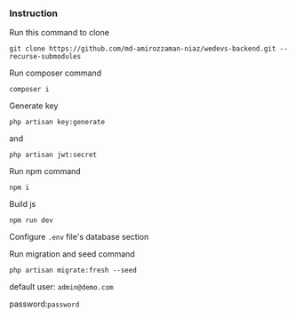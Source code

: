 ### Instruction ###

Run this command to clone
```
git clone https://github.com/md-amirozzaman-niaz/wedevs-backend.git --recurse-submodules
```

Run composer command
```
composer i
```
Generate key
```
php artisan key:generate
```
and 
```
php artisan jwt:secret
```

Run npm command

```
npm i
```

Build js
```
npm run dev
```

Configure `.env` file's database section

Run migration and seed command

```
php artisan migrate:fresh --seed
```

default user: `admin@demo.com`

password:`password`

